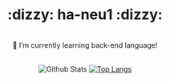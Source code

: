 <!--
**ha-neu1/ha-neu1** is a ✨ _special_ ✨ repository because its `README.md` (this file) appears on your GitHub profile.

Here are some ideas to get you started:

- 🔭 I’m currently working on ...
- 🌱 I’m currently learning ...
- 👯 I’m looking to collaborate on ...
- 🤔 I’m looking for help with ...
- 💬 Ask me about ...
- 📫 How to reach me: ...
- 😄 Pronouns: ...
- ⚡ Fun fact: ...
-->
<div align=center><h1> :dizzy: ha-neu1 :dizzy: </h1></div>
<div align=center>
 <br>
🌱 I’m currently learning back-end language!
</br>
<br>

![Github Stats](https://github-readme-stats.vercel.app/api?username=ha-neu1&theme=dark&show_icons=true) [![Top Langs](https://github-readme-stats.vercel.app/api/top-langs/?username=ha-neu1&theme=dark&layout=compact)](https://github.com/ha-neu1/github-readme-stats)

<!-- <h2>stack</h2> -->
</div>
